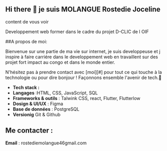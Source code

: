 ## Hi there 👋 je suis **MOLANGUE Rostedie Joceline**

content de vous voir

Developpement web former dans le cadre du projet D-CLIC de l OIF

##A propos de moi:

Bienvenue sur une partie de ma vie sur internet, je suis developpeuse et j inspire à faire carriére dans le developpement web en travaillent sur des projet fort impact au congo et dans le monde entier.

N'hésitez pas à prendre contact avec [moi][#] pour tout ce qui touche à la technologie ou pour dire bonjour ! Façonnons ensemble l'avenir de tech.👋

- **Tech stack :**
- **Langages** :HTML, CSS, JavaScript, SQL
- **Frameworks & outils** : Talwink CSS, react, Flutter, Flutterlow
- **Dosign & UI/UX** : Figma
- **Base de données** : PostgreSQL
- **Versionig** Git & Github


## Me contacter :
**Email** : rostediemolangue46gmail.com
